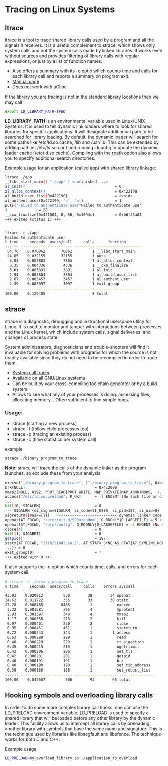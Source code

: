# Tracing on Linux Systems


## ltrace

ltrace is a tool to trace shared library calls used by a program and all the signals it receives. It is a useful complement to strace, which shows only system calls and not the system calls made by linked libraries.
It works even without sources and provides filtering of library calls with regular expressions, or just by a list of function names.
- Also offers a summary with its -c optio which counts time and calls for each library call and reports a  summary on program exit.
- [Manual page](https://linux.die.net/man/1/ltrace)
- Does not work with uClibc 



If the library you are tracing is not in the standard library locations then we may call 
```sh
export LD_LIBRARY_PATH=$PWD
```
__LD_LIBRARY_PATH__ is an environmental variable used in Linux/UNIX Systems. It is used to tell dynamic link loaders where to look for shared libraries for specific applications. It will designate additionnal path to be searched for library loading. By default, the dynamic loader will search for some paths like /etc/ld.so.cache, /lib and /usr/lib. This can be extended by adding path int /etc/ld.so.conf and running ldconfig to update the dynamic loader cache (/etc/ld.so.cache). Compiling with the [rpath](https://en.wikipedia.org/wiki/Rpath) option also allows you to specify additional search directories.


Example usage for an application (called app) with shared library linkage:

```sh
ltrace ./app
__libc_start_main([ "./app" ] <unfinished ...>
al_init()                                        = 0
al_alloc_context()                               = 0x422190
al_build_user_list(0x422190)                     = <void>
al_authent_user(0x422190, 'u', 'm')              = 1
puts("Failed to authenticate user"Failed to authenticate user
)              = 28
__cxa_finalize(0x421004, 0, 56, 0x1094c)         = 0xb6f43a84
+++ exited (status 1) +++
```


```sh

ltrace -c ./app
Failed to authenticate user
% time     seconds  usecs/call     calls      function
------ ----------- ----------- --------- --------------------
 54.76    0.070862       70862         1 __libc_start_main
 24.85    0.032155       32155         1 puts
  6.03    0.007803        7803         1 al_alloc_context
  3.35    0.004336        4336         1 __cxa_finalize
  3.01    0.003891        3891         1 al_init
  2.94    0.003804        3804         1 al_build_user_list
  2.67    0.003457        3457         1 al_authent_user
  2.39    0.003097        3097         1 exit_group
------ ----------- ----------- --------- --------------------
100.00    0.129405                     8 total
```



## strace

strace is a diagnostic, debugging and instructional userspace utility for Linux. It is used to monitor and tamper with interactions between processes and the Linux kernel, which include system calls, signal deliveries, and changes of process state.

System administrators, diagnosticians and trouble-shooters will find it invaluable for solving problems with programs for which the source is not readily available since they do not need to be recompiled in order to trace them.

- [System call tracer](https://strace.io)
- Available on all GNU/Linux systems
- Can be built by your cross-compiling toolchain generator or by a build system.
- Allows to see what any of your processes is doing: accessing files, allocating memory... Often sufficient to find simple bugs.

### Usage:

- strace <command> (starting a new process)
- strace -f <command> (follow child processes too)
- strace -p <pid> (tracing an existing process)
- strace -c <command> (time statistics per system call)

 example
 
 ```sh
 strace ./binary_program_to_trace
 ```
 
 __Note__: strace will trace the calls of the dynamic linker as the program launches, so exclude these from your analysis
 
 ```sh
execve("./binary_program_to_trace", ["./binary_program_to_trace"], 0xbedd8e30 /* 12 vars */) = 0
brk(NULL)                               = 0x4c2000
mmap2(NULL, 8192, PROT_READ|PROT_WRITE, MAP_PRIVATE|MAP_ANONYMOUS, -1, 0) = 0xb6f2f000
access("/etc/ld.so.preload", R_OK)      = -1 ENOENT (No such file or directory)
...
kill(0, SIGALRM)                        = 0
--- SIGALRM {si_signo=SIGALRM, si_code=SI_USER, si_pid=187, si_uid=0} ---
sigreturn({mask=[]})   <-------------------------- dynamic linker code ends here
openat(AT_FDCWD, "/etc/init.d/S20urandom", O_RDONLY|O_LARGEFILE) = 5 <-------------------------- actual program calls start here on this line
openat(AT_FDCWD, "/etc/config", O_RDONLY|O_LARGEFILE) = -1 ENOENT (No such file or directory)
close(4)                                = 0
kill(1, SIGABRT)                        = 0
getpid()                                = 187
statx(AT_FDCWD, "/lib/libdl.so.2", AT_STATX_SYNC_AS_STAT|AT_SYMLINK_NOFOLLOW|AT_NO_AUTOMOUNT, STATX_BASIC_STATS, {stx_mask=STATX_BASIC_STATS|STATX_MNT_ID, stx_attributes=0, stx_mode=S_IFREG|0755, stx_size=7364, 
...}) = 0
exit_group(0)                           = ?
+++ exited with 0 +++
 
 ```
 It also supports the -c option which counts time, calls, and errors for each system call.
 
 ```sh
 # strace -c ./binary_program_to_trace 
% time     seconds  usecs/call     calls    errors syscall
------ ----------- ----------- --------- --------- ----------------
 43.93    0.020912         550        38        34 openat
 24.62    0.011722         355        33        30 statx
 17.78    0.008465        8465         1           execve
  3.32    0.001581         395         4           mprotect
  2.93    0.001397         349         4           mmap2
  1.17    0.000556         278         2           kill
  0.97    0.000461         230         2           close
  0.95    0.000451         451         1           sigreturn
  0.72    0.000343         343         1         1 access
  0.63    0.000299         299         1           read
  0.48    0.000229         229         1           rt_sigaction
  0.45    0.000215         215         1           ugetrlimit
  0.43    0.000206         206         1           set_tls
  0.42    0.000201         201         1           getpid
  0.40    0.000191         191         1           brk
  0.40    0.000190         190         1           set_tid_address
  0.39    0.000188         188         1           set_robust_list
------ ----------- ----------- --------- --------- ----------------
100.00    0.047607         506        94        65 total

 ```
 
## Hooking symbols and overloading library calls

In order to do some more complex library call hooks, one can use the LD_PRELOAD environment variable. LD_PRELOAD is used to specify a shared library that will be loaded before any other library by the dynamic loader. This facility allows us to intercept all library calls by preloading another library with symbols that have the same name and signature.
This is the technique used by libraries like libsegfault and libefence. The technique works for both C and C++.

Example usage

```sh
LD_PRELOAD=my_overload_library.so ./application_to_overload
```


